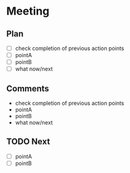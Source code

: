 # Meeting

## Plan

 - [ ] check completion of previous action points
 - [ ] pointA
 - [ ] pointB
 - [ ] what now/next

## Comments

 - check completion of previous action points
 - pointA
 - pointB
 - what now/next

## TODO Next

 - [ ] pointA
 - [ ] pointB
